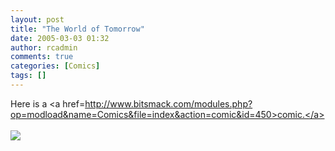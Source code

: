 ```yaml
---
layout: post
title: "The World of Tomorrow"
date: 2005-03-03 01:32
author: rcadmin
comments: true
categories: [Comics]
tags: []
---
```

Here is a <a href=http://www.bitsmack.com/modules.php?op=modload&name=Comics&file=index&action=comic&id=450>comic.</a><Br><br><!--more--><img src='http://dl.bitsmack.com/comics/20050303.png'   />
